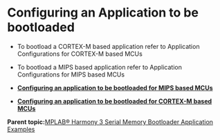 # Configuring an Application to be bootloaded

-   To bootload a CORTEX-M based application refer to Application Configurations for CORTEX-M based MCUs

-   To bootload a MIPS based application refer to Application Configurations for MIPS based MCUs


-   **[Configuring an application to be bootloaded for MIPS based MCUs](GUID-A4C196CF-3963-4FBC-8519-B5F03A031812.md)**  

-   **[Configuring an application to be bootloaded for CORTEX-M based MCUs](GUID-ACA78B67-6A7C-4862-9C34-7A1270D69837.md)**  


**Parent topic:**[MPLAB® Harmony 3 Serial Memory Bootloader Application Examples](GUID-47AB0512-9DCE-469D-91C9-7448A07AAAA7.md)

